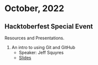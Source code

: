 # October, 2022
## Hacktoberfest Special Event

Resources and Presentations.

1. An intro to using Git and GitHub
    * Speaker: Jeff Squyres
    * [Slides](https://docs.google.com/presentation/d/1DsHN7xyFsyItW94jjDf20ZogdHCC93OfqmyQeI9tZYk/edit#slide=id.g645a118ffa_1_0)